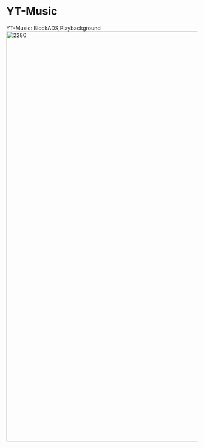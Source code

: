# YT-Music
YT-Music: BlockADS,Playbackground
<img src="https://user-images.githubusercontent.com/121789347/231762063-d2d0ce15-13dc-48cc-abf8-de7c3af7b68b.png" alt="2280" width="1080" />
